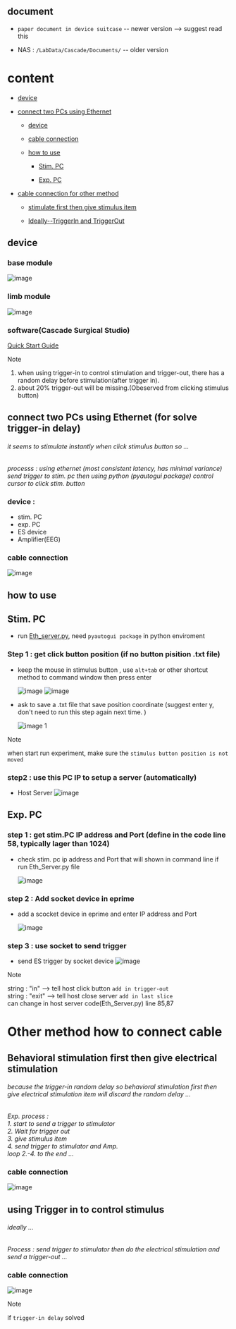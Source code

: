 ## document 

- `paper document in device suitcase` --  newer version --> suggest read this
    
- NAS : `/LabData/Cascade/Documents/` -- older version
    
# content 
- [device](#device)
    
- [connect two PCs using Ethernet](#ethernet)
  - [device](#devicerequire)
      
  - [cable connection](#cables)
      
  - [how to use](#method)
      
    - [Stim. PC](#stimpc)
        
    - [Exp. PC](#exppc)

- [cable connection for other method](/OtherMethod.md)
    - [stimulate first then give stimulus item](/OtherMethod.md/#in)
        
    - [Ideally--TriggerIn and TriggerOut](/OhterMethod.md/#orig)
        

## device
### base module  
 ![image](https://github.com/user-attachments/assets/c086aa11-c317-4148-a207-0d8b68855c9a)

### limb module  
![image](https://github.com/user-attachments/assets/af13575f-d1b9-4b26-a882-131293cf2e52)



### software(Cascade Surgical Studio)
[Quick Start Guide](./software/README.md)
  
> [!Note]
> 1. when using trigger-in to control stimulation and trigger-out, there has a random delay before stimulation(after trigger in).
> 2. about 20% trigger-out will be missing.(Obeserved from clicking stimulus button)

## <a name="ethernet"></a> connect two PCs using Ethernet (for solve trigger-in delay)

###### it seems to stimulate instantly when click stimulus button so ...  
*processs : using ethernet (most consistent latency, has minimal variance) send trigger to stim. pc then using python (pyautogui package) control cursor to click stim. button*
  
### <a name="devicerequire"></a> device :
  
- stim. PC
- exp. PC
- ES device
- Amplifier(EEG)

### <a name="cables"></a>cable connection
![image](https://github.com/user-attachments/assets/e409176f-7b65-4e60-9888-4e57be91a71b)

## <a name="method"></a> how to use
## <a name="stimpc"></a>Stim. PC

- run [Eth_server.py](./code/Eth_server.py), need `pyautogui package` in python enviroment

### Step 1 : get click button position (if no button pisition .txt file)

- keep the mouse in stimulus button , use `alt+tab` or other shortcut method to command window then press enter

    ![image](https://github.com/user-attachments/assets/db6c4a4f-1af1-4368-aa98-c66d2636af03)
    ![image](https://github.com/user-attachments/assets/e5ecb0f0-3b5e-4376-8eb8-5636a7abfa0e)
    
- ask to save a .txt file that save position coordinate (suggest enter y, don't need to run this step again next time. )
    
    ![image 1](https://github.com/user-attachments/assets/0356f45b-1f30-465f-bd6a-60ba13e9ffd0)
    
> [!Note]
> when start run experiment, make sure the `stimulus button position is not moved`

### step2 : use this PC IP to setup a server (automatically)
- Host Server
  ![image](https://github.com/user-attachments/assets/e1ea0a66-04f1-490b-ae2a-fa333f85bef5)
  
## <a name="exppc"></a>Exp. PC

### step 1 : get stim.PC IP address and Port (define in the code line 58, typically lager than 1024)

- check stim. pc ip address and Port that will shown in command line if run Eth_Server.py file
  
  ![image](https://github.com/user-attachments/assets/247743cf-36d8-41ad-ae2a-693829c5d552)

### step 2 : Add socket device in eprime

- add a scocket device in eprime and enter IP address and Port

    ![image](https://github.com/user-attachments/assets/3c3d3e1c-d32d-4dba-a1e3-754e06f7b3c7)

### step 3 : use socket to send trigger

- send ES trigger by socket device
    ![image](https://github.com/user-attachments/assets/99c8509c-c72b-479d-be0a-a130941b0107)

> [!Note]
> string : "in" --> tell host click button `add in trigger-out`   
> string : "exit" --> tell host close server `add in last slice`    
> can change in host server code(Eth_Server.py) line 85,87


# <a name="othmcw"></a> Other method how to connect cable
## <a name="in"></a>  Behavioral stimulation first then give electrical stimulation
###### because the trigger-in random delay so behavioral stimulation first then give electrical stimulation item will discard the random delay ... 
*Exp. process :*   
*1. start to send a trigger to stimulator*  
*2. Wait for trigger out*  
*3. give stimulus item*  
*4. send trigger to stimulator and Amp.*  
*loop 2.-4. to the end ...*

### cable connection
![image](https://github.com/user-attachments/assets/6991b158-b623-418d-bdde-4945fb2e254c)

## <a name="orig"></a> using Trigger in to control stimulus
###### ideally ...

*Process : send trigger to stimulator then do the electrical stimulation and send a trigger-out ...*

### cable connection
![image](https://github.com/user-attachments/assets/42b2af7b-92f8-4dce-93e2-e78de69e9a9e)

> [!Note]
> if `trigger-in delay` solved 

